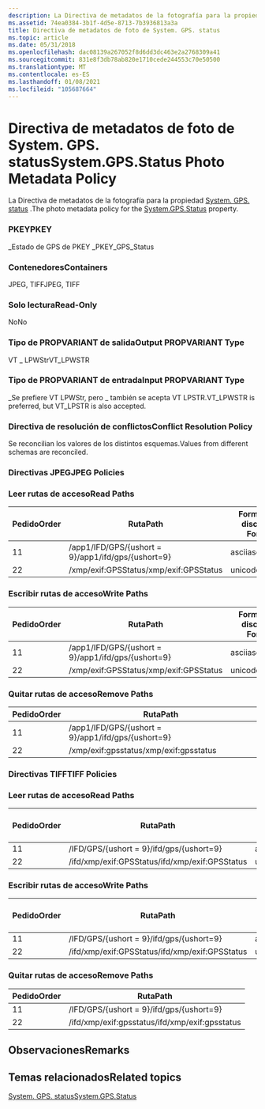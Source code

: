 ```yaml
---
description: La Directiva de metadatos de la fotografía para la propiedad System. GPS. status.
ms.assetid: 74ea0384-3b1f-4d5e-8713-7b3936813a3a
title: Directiva de metadatos de foto de System. GPS. status
ms.topic: article
ms.date: 05/31/2018
ms.openlocfilehash: dac08139a267052f8d6dd3dc463e2a2768309a41
ms.sourcegitcommit: 831e8f3db78ab820e1710cede244553c70e50500
ms.translationtype: MT
ms.contentlocale: es-ES
ms.lasthandoff: 01/08/2021
ms.locfileid: "105687664"
---
```

# <a name="systemgpsstatus-photo-metadata-policy"></a><span data-ttu-id="599e1-103">Directiva de metadatos de foto de System. GPS. status</span><span class="sxs-lookup"><span data-stu-id="599e1-103">System.GPS.Status Photo Metadata Policy</span></span>

<span data-ttu-id="599e1-104">La Directiva de metadatos de la fotografía para la propiedad [System. GPS. status](../properties/props-system-gps-status.md) .</span><span class="sxs-lookup"><span data-stu-id="599e1-104">The photo metadata policy for the [System.GPS.Status](../properties/props-system-gps-status.md) property.</span></span>

### <a name="pkey"></a><span data-ttu-id="599e1-105">PKEY</span><span class="sxs-lookup"><span data-stu-id="599e1-105">PKEY</span></span>

<span data-ttu-id="599e1-106">\_Estado de GPS de PKEY \_</span><span class="sxs-lookup"><span data-stu-id="599e1-106">PKEY\_GPS\_Status</span></span>

### <a name="containers"></a><span data-ttu-id="599e1-107">Contenedores</span><span class="sxs-lookup"><span data-stu-id="599e1-107">Containers</span></span>

<span data-ttu-id="599e1-108">JPEG, TIFF</span><span class="sxs-lookup"><span data-stu-id="599e1-108">JPEG, TIFF</span></span>

### <a name="read-only"></a><span data-ttu-id="599e1-109">Solo lectura</span><span class="sxs-lookup"><span data-stu-id="599e1-109">Read-Only</span></span>

<span data-ttu-id="599e1-110">No</span><span class="sxs-lookup"><span data-stu-id="599e1-110">No</span></span>

### <a name="output-propvariant-type"></a><span data-ttu-id="599e1-111">Tipo de PROPVARIANT de salida</span><span class="sxs-lookup"><span data-stu-id="599e1-111">Output PROPVARIANT Type</span></span>

<span data-ttu-id="599e1-112">VT \_ LPWStr</span><span class="sxs-lookup"><span data-stu-id="599e1-112">VT\_LPWSTR</span></span>

### <a name="input-propvariant-type"></a><span data-ttu-id="599e1-113">Tipo de PROPVARIANT de entrada</span><span class="sxs-lookup"><span data-stu-id="599e1-113">Input PROPVARIANT Type</span></span>

<span data-ttu-id="599e1-114">\_Se prefiere VT LPWStr, pero \_ también se acepta VT LPSTR.</span><span class="sxs-lookup"><span data-stu-id="599e1-114">VT\_LPWSTR is preferred, but VT\_LPSTR is also accepted.</span></span>

### <a name="conflict-resolution-policy"></a><span data-ttu-id="599e1-115">Directiva de resolución de conflictos</span><span class="sxs-lookup"><span data-stu-id="599e1-115">Conflict Resolution Policy</span></span>

<span data-ttu-id="599e1-116">Se reconcilian los valores de los distintos esquemas.</span><span class="sxs-lookup"><span data-stu-id="599e1-116">Values from different schemas are reconciled.</span></span>

### <a name="jpeg-policies"></a><span data-ttu-id="599e1-117">Directivas JPEG</span><span class="sxs-lookup"><span data-stu-id="599e1-117">JPEG Policies</span></span>

### <a name="read-paths"></a><span data-ttu-id="599e1-118">Leer rutas de acceso</span><span class="sxs-lookup"><span data-stu-id="599e1-118">Read Paths</span></span>



| <span data-ttu-id="599e1-119">Pedido</span><span class="sxs-lookup"><span data-stu-id="599e1-119">Order</span></span> | <span data-ttu-id="599e1-120">Ruta</span><span class="sxs-lookup"><span data-stu-id="599e1-120">Path</span></span>                     | <span data-ttu-id="599e1-121">Formato de disco</span><span class="sxs-lookup"><span data-stu-id="599e1-121">Disk Format</span></span> |
|-------|--------------------------|-------------|
| <span data-ttu-id="599e1-122">1</span><span class="sxs-lookup"><span data-stu-id="599e1-122">1</span></span>     | <span data-ttu-id="599e1-123">/app1/IFD/GPS/{ushort = 9}</span><span class="sxs-lookup"><span data-stu-id="599e1-123">/app1/ifd/gps/{ushort=9}</span></span> | <span data-ttu-id="599e1-124">ascii</span><span class="sxs-lookup"><span data-stu-id="599e1-124">ascii</span></span>       |
| <span data-ttu-id="599e1-125">2</span><span class="sxs-lookup"><span data-stu-id="599e1-125">2</span></span>     | <span data-ttu-id="599e1-126">/xmp/exif:GPSStatus</span><span class="sxs-lookup"><span data-stu-id="599e1-126">/xmp/exif:GPSStatus</span></span>      | <span data-ttu-id="599e1-127">unicode</span><span class="sxs-lookup"><span data-stu-id="599e1-127">unicode</span></span>     |



 

### <a name="write-paths"></a><span data-ttu-id="599e1-128">Escribir rutas de acceso</span><span class="sxs-lookup"><span data-stu-id="599e1-128">Write Paths</span></span>



| <span data-ttu-id="599e1-129">Pedido</span><span class="sxs-lookup"><span data-stu-id="599e1-129">Order</span></span> | <span data-ttu-id="599e1-130">Ruta</span><span class="sxs-lookup"><span data-stu-id="599e1-130">Path</span></span>                     | <span data-ttu-id="599e1-131">Formato de disco</span><span class="sxs-lookup"><span data-stu-id="599e1-131">Disk Format</span></span> |
|-------|--------------------------|-------------|
| <span data-ttu-id="599e1-132">1</span><span class="sxs-lookup"><span data-stu-id="599e1-132">1</span></span>     | <span data-ttu-id="599e1-133">/app1/IFD/GPS/{ushort = 9}</span><span class="sxs-lookup"><span data-stu-id="599e1-133">/app1/ifd/gps/{ushort=9}</span></span> | <span data-ttu-id="599e1-134">ascii</span><span class="sxs-lookup"><span data-stu-id="599e1-134">ascii</span></span>       |
| <span data-ttu-id="599e1-135">2</span><span class="sxs-lookup"><span data-stu-id="599e1-135">2</span></span>     | <span data-ttu-id="599e1-136">/xmp/exif:GPSStatus</span><span class="sxs-lookup"><span data-stu-id="599e1-136">/xmp/exif:GPSStatus</span></span>      | <span data-ttu-id="599e1-137">unicode</span><span class="sxs-lookup"><span data-stu-id="599e1-137">unicode</span></span>     |



 

### <a name="remove-paths"></a><span data-ttu-id="599e1-138">Quitar rutas de acceso</span><span class="sxs-lookup"><span data-stu-id="599e1-138">Remove Paths</span></span>



| <span data-ttu-id="599e1-139">Pedido</span><span class="sxs-lookup"><span data-stu-id="599e1-139">Order</span></span> | <span data-ttu-id="599e1-140">Ruta</span><span class="sxs-lookup"><span data-stu-id="599e1-140">Path</span></span>                     |
|-------|--------------------------|
| <span data-ttu-id="599e1-141">1</span><span class="sxs-lookup"><span data-stu-id="599e1-141">1</span></span>     | <span data-ttu-id="599e1-142">/app1/IFD/GPS/{ushort = 9}</span><span class="sxs-lookup"><span data-stu-id="599e1-142">/app1/ifd/gps/{ushort=9}</span></span> |
| <span data-ttu-id="599e1-143">2</span><span class="sxs-lookup"><span data-stu-id="599e1-143">2</span></span>     | <span data-ttu-id="599e1-144">/xmp/exif:gpsstatus</span><span class="sxs-lookup"><span data-stu-id="599e1-144">/xmp/exif:gpsstatus</span></span>      |



 

### <a name="tiff-policies"></a><span data-ttu-id="599e1-145">Directivas TIFF</span><span class="sxs-lookup"><span data-stu-id="599e1-145">TIFF Policies</span></span>

### <a name="read-paths"></a><span data-ttu-id="599e1-146">Leer rutas de acceso</span><span class="sxs-lookup"><span data-stu-id="599e1-146">Read Paths</span></span>



| <span data-ttu-id="599e1-147">Pedido</span><span class="sxs-lookup"><span data-stu-id="599e1-147">Order</span></span> | <span data-ttu-id="599e1-148">Ruta</span><span class="sxs-lookup"><span data-stu-id="599e1-148">Path</span></span>                    | <span data-ttu-id="599e1-149">Formato de disco</span><span class="sxs-lookup"><span data-stu-id="599e1-149">Disk Format</span></span> |
|-------|-------------------------|-------------|
| <span data-ttu-id="599e1-150">1</span><span class="sxs-lookup"><span data-stu-id="599e1-150">1</span></span>     | <span data-ttu-id="599e1-151">/IFD/GPS/{ushort = 9}</span><span class="sxs-lookup"><span data-stu-id="599e1-151">/ifd/gps/{ushort=9}</span></span>     | <span data-ttu-id="599e1-152">ascii</span><span class="sxs-lookup"><span data-stu-id="599e1-152">ascii</span></span>       |
| <span data-ttu-id="599e1-153">2</span><span class="sxs-lookup"><span data-stu-id="599e1-153">2</span></span>     | <span data-ttu-id="599e1-154">/ifd/xmp/exif:GPSStatus</span><span class="sxs-lookup"><span data-stu-id="599e1-154">/ifd/xmp/exif:GPSStatus</span></span> | <span data-ttu-id="599e1-155">unicode</span><span class="sxs-lookup"><span data-stu-id="599e1-155">unicode</span></span>     |



 

### <a name="write-paths"></a><span data-ttu-id="599e1-156">Escribir rutas de acceso</span><span class="sxs-lookup"><span data-stu-id="599e1-156">Write Paths</span></span>



| <span data-ttu-id="599e1-157">Pedido</span><span class="sxs-lookup"><span data-stu-id="599e1-157">Order</span></span> | <span data-ttu-id="599e1-158">Ruta</span><span class="sxs-lookup"><span data-stu-id="599e1-158">Path</span></span>                    | <span data-ttu-id="599e1-159">Formato de disco</span><span class="sxs-lookup"><span data-stu-id="599e1-159">Disk Format</span></span> |
|-------|-------------------------|-------------|
| <span data-ttu-id="599e1-160">1</span><span class="sxs-lookup"><span data-stu-id="599e1-160">1</span></span>     | <span data-ttu-id="599e1-161">/IFD/GPS/{ushort = 9}</span><span class="sxs-lookup"><span data-stu-id="599e1-161">/ifd/gps/{ushort=9}</span></span>     | <span data-ttu-id="599e1-162">ascii</span><span class="sxs-lookup"><span data-stu-id="599e1-162">ascii</span></span>       |
| <span data-ttu-id="599e1-163">2</span><span class="sxs-lookup"><span data-stu-id="599e1-163">2</span></span>     | <span data-ttu-id="599e1-164">/ifd/xmp/exif:GPSStatus</span><span class="sxs-lookup"><span data-stu-id="599e1-164">/ifd/xmp/exif:GPSStatus</span></span> | <span data-ttu-id="599e1-165">unicode</span><span class="sxs-lookup"><span data-stu-id="599e1-165">unicode</span></span>     |



 

### <a name="remove-paths"></a><span data-ttu-id="599e1-166">Quitar rutas de acceso</span><span class="sxs-lookup"><span data-stu-id="599e1-166">Remove Paths</span></span>



| <span data-ttu-id="599e1-167">Pedido</span><span class="sxs-lookup"><span data-stu-id="599e1-167">Order</span></span> | <span data-ttu-id="599e1-168">Ruta</span><span class="sxs-lookup"><span data-stu-id="599e1-168">Path</span></span>                    |
|-------|-------------------------|
| <span data-ttu-id="599e1-169">1</span><span class="sxs-lookup"><span data-stu-id="599e1-169">1</span></span>     | <span data-ttu-id="599e1-170">/IFD/GPS/{ushort = 9}</span><span class="sxs-lookup"><span data-stu-id="599e1-170">/ifd/gps/{ushort=9}</span></span>     |
| <span data-ttu-id="599e1-171">2</span><span class="sxs-lookup"><span data-stu-id="599e1-171">2</span></span>     | <span data-ttu-id="599e1-172">/ifd/xmp/exif:gpsstatus</span><span class="sxs-lookup"><span data-stu-id="599e1-172">/ifd/xmp/exif:gpsstatus</span></span> |



 

## <a name="remarks"></a><span data-ttu-id="599e1-173">Observaciones</span><span class="sxs-lookup"><span data-stu-id="599e1-173">Remarks</span></span>

## <a name="related-topics"></a><span data-ttu-id="599e1-174">Temas relacionados</span><span class="sxs-lookup"><span data-stu-id="599e1-174">Related topics</span></span>

<dl> <dt>

[<span data-ttu-id="599e1-175">System. GPS. status</span><span class="sxs-lookup"><span data-stu-id="599e1-175">System.GPS.Status</span></span>](../properties/props-system-gps-status.md)
</dt> </dl>

 

 
